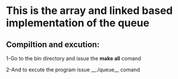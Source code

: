 
# This is the array and linked based implementation of the queue

## Compiltion and excution:

1-Go to the bin directory and issue the **make all** comand

<!--   --!>

2-And to excute the program issue __./queue__ comand
